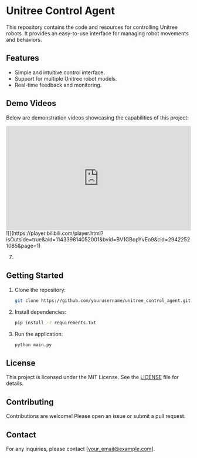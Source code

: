 # Unitree Control Agent

This repository contains the code and resources for controlling Unitree robots. It provides an easy-to-use interface for managing robot movements and behaviors.

## Features

- Simple and intuitive control interface.
- Support for multiple Unitree robot models.
- Real-time feedback and monitoring.

## Demo Videos

Below are demonstration videos showcasing the capabilities of this project:

<div style="position:relative;padding-bottom:56.25%;width:100%;height:0;">
    <iframe src="https://player.bilibili.com/player.html?isOutside=true&amp;aid=114339814052001&bvid=BV1GBopYvEo9&cid=29422521085&amp;page=1" scrolling="no" border="0" frameborder="no" framespacing="0" allowfullscreen="true" style="position:absolute;height:100%;width:100%;"> </iframe></div>
![](https://player.bilibili.com/player.html?isOutside=true&amp;aid=114339814052001&bvid=BV1GBopYvEo9&cid=29422521085&amp;page=1)

7. 
## Getting Started

1. Clone the repository:
    ```bash
    git clone https://github.com/yourusername/unitree_control_agent.git
    ```
2. Install dependencies:
    ```bash
    pip install -r requirements.txt
    ```
3. Run the application:
    ```bash
    python main.py
    ```

## License

This project is licensed under the MIT License. See the [LICENSE](./LICENSE) file for details.

## Contributing

Contributions are welcome! Please open an issue or submit a pull request.

## Contact

For any inquiries, please contact [your_email@example.com].
